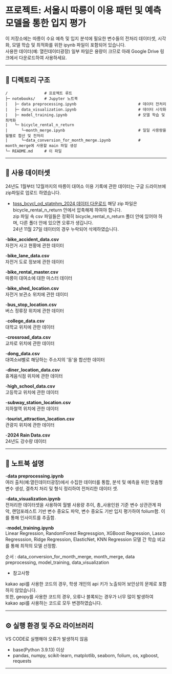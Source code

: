 # 프로젝트: 서울시 따릉이 이용 패턴 및 예측 모델을 통한 입지 평가
이 저장소에는 따릉이 수요 예측 및 입지 분석에 필요한 변수들의 전처리 데이터셋, 시각화, 모델 학습 및 최적화를 위한 ipynb 파일이 포함되어 있습니다.   
사용한 데이터(예: 열린데이터광장) 일부 파일은 용량이 크므로 아래 Google Drive 링크에서 다운로드하여 사용하세요.

---

## 📁 디렉토리 구조

```
/                # 프로젝트 루트
├─ notebooks/    # Jupyter 노트북
│   ├─ data preprocessing.ipynb                           # 데이터 전처리
|   ├─ data_visualization.ipynb                           # 데이터 시각화
|   ├─ model_training.ipynb                               # 모델 학습 및 최적화
|   └─ bicycle_rental_n_return
|      └─month_merge.ipynb                                # 일일 사용량을 월별로 합산 및 전처리
|      └─data_conversion_for_month_merge.ipynb            # month_merge에 사용할 main 파일 생성
└─ README.md     # 이 파일
```
---

## 📁 사용 데이터셋

24년도 1월부터 12월까지의 따릉이 대여소 이용 기록에 관한 데이터는 구글 드라이브에 zip파일로 업로드 하였습니다.
- [tpss_bcycl_od_statnhm_2024 데이터 다운로드](https://drive.google.com/uc?export=download&id=1Dxwd7K7SBaDF-O1gyHU9aJgTjzcf8PuP)
해당 zip 파일은 bicycle_rental_n_return 안에서 압축해제 하여야 합니다.  
zip 파일 속 csv 파일들은 정확히 bicycle_rental_n_return 폴더 안에 있어야 하며, 다른 폴더 안에 있으면 오류가 생깁니다.  
24년 11월 27일 데이터의 경우 누락되어 삭제하였습니다.  

-**bike_accident_data.csv**  
자전거 사고 현황에 관한 데이터

-**bike_lane_data.csv**  
자전거 도로 정보에 관한 데이터

-**bike_rental_master.csv**  
따릉이 대여소에 대한 마스터 데이터

-**bike_shed_location.csv**  
자전거 보관소 위치에 관한 데이터

-**bus_stop_location.csv**  
버스 정류장 위치에 관한 데이터

-**college_data.csv**  
대학교 위치에 관한 데이터

-**crossroad_data.csv**  
교차로 위치에 관한 데이터

-**dong_data.csv**  
대여소id별로 해당하는 주소지의 '동'을 합산한 데이터

-**diner_location_data.csv**  
휴계음식점 위치에 관한 데이터

-**high_school_data.csv**  
고등학교 위치에 관한 데이터

-**subway_station_location.csv**  
지하철역 위치에 관한 데이터

-**tourist_attraction_location.csv**  
관광지 위치에 관한 데이터

-**2024 Rain Data.csv**  
24년도 강수량 데이터

---

## 📝 노트북 설명

-**data preprocessing.ipynb**  
여러 출처(예:열린데이터광장)에서 수집한 데이터를 통합, 분석 및 예측을 위한 맞춤형 변수 생성, 결측치 처리 및 형식 정리하여 전처리한 데이터 셋.

-**data_visualization.ipynb**  
전처리한 데이터셋을 사용하여 월별 사용량 추이, 총_사용인원 기준 변수 상관관계 파악, 랜덤포레스트 기반 변수 중요도 파악, 변수 중요도 기반 입지 평가하여 folium함. 이를 통해 인사이트를 추출함.

-**model_training.ipynb**  
Linear Regression, RandomForest Regressgion, XGBoost Regression, Lasso Regresssion, Ridge Regression, ElasticNet, KNN Regression 모델 간 학습 비교를 통해 최적의 모델 선정함.  

순서 : data_conversion_for_month_merge, month_merge, data preprocessing, model_training, data_visualization  

- 참고사항

kakao api를 사용한 코드의 경우, 학생 개인의 api 키가 노출되어 보안상의 문제로 포함하지 않았습니다.  
또한, geopy를 사용한 코드의 경우, 오류나 블록되는 경우가 너무 많이 발생하여 kakao api를 사용하는 코드로 모두 변경하였습니다.

---

## ⚙️ 실행 환경 및 주요 라이브러리
VS CODE로 실행해야 오류가 발생하지 않음  
- base(Python 3.9.13) 이상 
- pandas, numpy, scikit-learn, matplotlib, seaborn, folium, os, xgboost, requests

---
